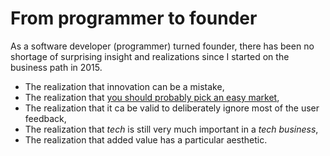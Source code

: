 # From programmer to founder

As a software developer (programmer) turned founder, there has been no shortage of surprising insight and realizations since I started on the business path in 2015.

- The realization that innovation can be a mistake,
- The realization that [you should probably pick an easy market](#No-one-will-tell-you-this-business-advice
),
- The realization that it ca be valid to deliberately ignore most of the user feedback,
- The realization that _tech_ is still very much important in a _tech business_,
- The realization that added value has a particular aesthetic.
